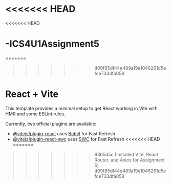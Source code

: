 <<<<<<< HEAD
=======
<<<<<<< HEAD
# -ICS4U1Assignment5
=======
>>>>>>> d09f85df44e489a19e1046261d5efce733dfa058
# React + Vite

This template provides a minimal setup to get React working in Vite with HMR and some ESLint rules.

Currently, two official plugins are available:

- [@vitejs/plugin-react](https://github.com/vitejs/vite-plugin-react/blob/main/packages/plugin-react/README.md) uses [Babel](https://babeljs.io/) for Fast Refresh
- [@vitejs/plugin-react-swc](https://github.com/vitejs/vite-plugin-react-swc) uses [SWC](https://swc.rs/) for Fast Refresh
<<<<<<< HEAD
=======
>>>>>>> 83b5d5c (Installed Vite, React Router, and Axios for Assignment 5)
>>>>>>> d09f85df44e489a19e1046261d5efce733dfa058
